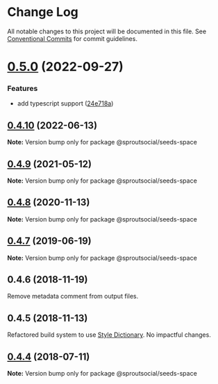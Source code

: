 # Change Log

All notable changes to this project will be documented in this file.
See [Conventional Commits](https://conventionalcommits.org) for commit guidelines.

# [0.5.0](https://github.com/sproutsocial/seeds-packets/compare/@sproutsocial/seeds-space@0.4.10...@sproutsocial/seeds-space@0.5.0) (2022-09-27)


### Features

* add typescript support ([24e718a](https://github.com/sproutsocial/seeds-packets/commit/24e718a26955f40b5645ba86600ff8aa8ba941fa))





## [0.4.10](https://github.com/sproutsocial/seeds-packets/compare/@sproutsocial/seeds-space@0.4.9...@sproutsocial/seeds-space@0.4.10) (2022-06-13)

**Note:** Version bump only for package @sproutsocial/seeds-space





## [0.4.9](https://github.com/sproutsocial/seeds-packets/compare/@sproutsocial/seeds-space@0.4.8...@sproutsocial/seeds-space@0.4.9) (2021-05-12)

**Note:** Version bump only for package @sproutsocial/seeds-space





## [0.4.8](https://github.com/sproutsocial/seeds-packets/compare/@sproutsocial/seeds-space@0.4.7...@sproutsocial/seeds-space@0.4.8) (2020-11-13)

**Note:** Version bump only for package @sproutsocial/seeds-space





## [0.4.7](https://github.com/sproutsocial/seeds/compare/@sproutsocial/seeds-space@0.4.5...@sproutsocial/seeds-space@0.4.7) (2019-06-19)

**Note:** Version bump only for package @sproutsocial/seeds-space





## 0.4.6 (2018-11-19)
Remove metadata comment from output files.

## 0.4.5 (2018-11-13)
Refactored build system to use [Style Dictionary](https://amzn.github.io/style-dictionary). No impactful changes.

<a name="0.4.4"></a>
## [0.4.4](https://github.com/sproutsocial/seeds/compare/@sproutsocial/seeds-space@0.4.3...@sproutsocial/seeds-space@0.4.4) (2018-07-11)




**Note:** Version bump only for package @sproutsocial/seeds-space
